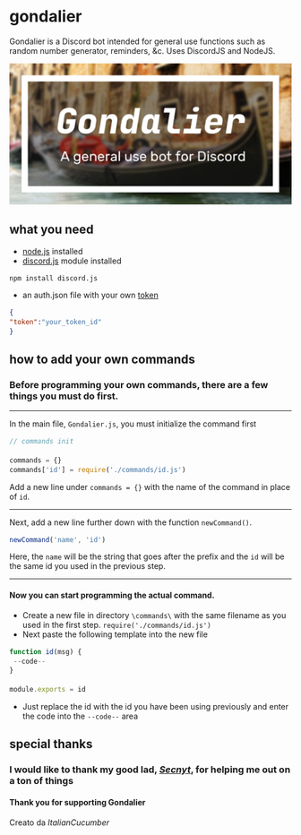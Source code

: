 # gondalier

Gondalier is a Discord bot intended for general use functions such as random number generator, reminders, &amp;c. Uses DiscordJS and NodeJS.

![png](gondalier.png)

## what you need
* [node.js](https://nodejs.org/en/) installed
* [discord.js](https://discord.js.org) module installed
```
npm install discord.js
```
* an auth.json file with your own [token](https://discord.com/developers/applications)
```json
{
"token":"your_token_id"
}
```

## how to add your own commands

### Before programming your own commands, there are a few things you must do first.

** **

In the main file, `Gondalier.js`, you must initialize the command first
```js
// commands init

commands = {}
commands['id'] = require('./commands/id.js')
```
Add a new line under `commands = {}` with the name of the command in place of `id`.

** **

Next, add a new line further down with the function `newCommand()`.
```js
newCommand('name', 'id')
```
Here, the `name` will be the string that goes after the prefix and the `id` will be the same id you used in the previous step.

** **

#### Now you can start programming the actual command.
- Create a new file in directory `\commands\` with the same filename as you used in the first step. `require('./commands/id.js')`
- Next paste the following template into the new file
```js
function id(msg) {
 --code--
}

module.exports = id
```
- Just replace the id with the id you have been using previously and enter the code into the `--code--` area

## special thanks

### I would like to thank my good lad, [*Secnyt*](https://github.com/secnyt), for helping me out on a ton of things

#### Thank you for supporting Gondalier

Creato da *ItalianCucumber*
